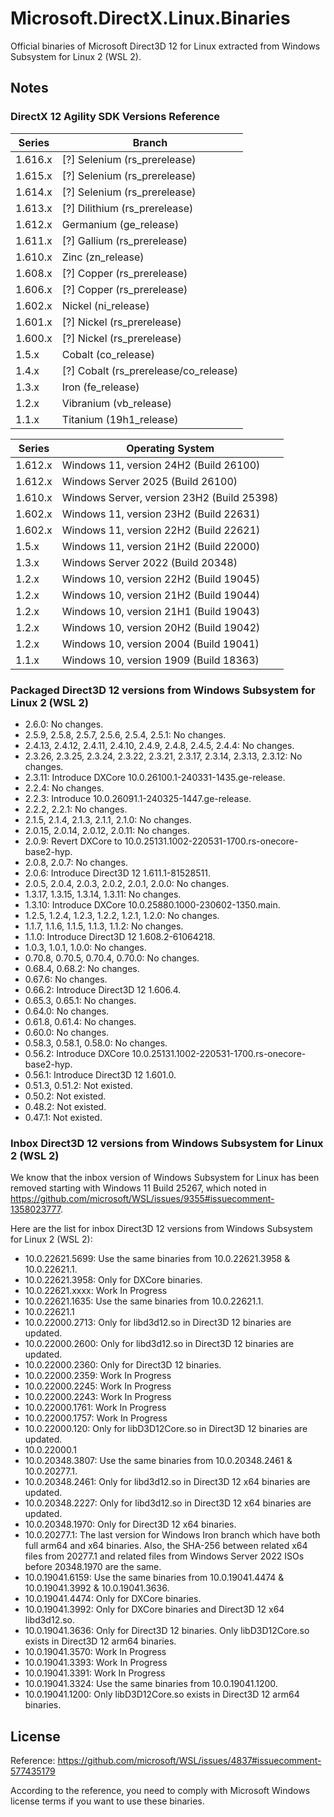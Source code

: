 ﻿# Microsoft.DirectX.Linux.Binaries

Official binaries of Microsoft Direct3D 12 for Linux extracted from Windows
Subsystem for Linux 2 (WSL 2).

## Notes

### DirectX 12 Agility SDK Versions Reference

| Series  | Branch                                |
|---------|---------------------------------------|
| 1.616.x | [?] Selenium (rs_prerelease)          |
| 1.615.x | [?] Selenium (rs_prerelease)          |
| 1.614.x | [?] Selenium (rs_prerelease)          |
| 1.613.x | [?] Dilithium (rs_prerelease)         |
| 1.612.x | Germanium (ge_release)                |
| 1.611.x | [?] Gallium (rs_prerelease)           |
| 1.610.x | Zinc (zn_release)                     |
| 1.608.x | [?] Copper (rs_prerelease)            |
| 1.606.x | [?] Copper (rs_prerelease)            |
| 1.602.x | Nickel (ni_release)                   |
| 1.601.x | [?] Nickel (rs_prerelease)            |
| 1.600.x | [?] Nickel (rs_prerelease)            |
| 1.5.x   | Cobalt (co_release)                   |
| 1.4.x   | [?] Cobalt (rs_prerelease/co_release) |
| 1.3.x   | Iron (fe_release)                     |
| 1.2.x   | Vibranium (vb_release)                |
| 1.1.x   | Titanium (19h1_release)               |

| Series  | Operating System                           |
|---------|--------------------------------------------|
| 1.612.x | Windows 11, version 24H2 (Build 26100)     |
| 1.612.x | Windows Server 2025 (Build 26100)          |
| 1.610.x | Windows Server, version 23H2 (Build 25398) |
| 1.602.x | Windows 11, version 23H2 (Build 22631)     |
| 1.602.x | Windows 11, version 22H2 (Build 22621)     |
| 1.5.x   | Windows 11, version 21H2 (Build 22000)     |
| 1.3.x   | Windows Server 2022 (Build 20348)          |
| 1.2.x   | Windows 10, version 22H2 (Build 19045)     |
| 1.2.x   | Windows 10, version 21H2 (Build 19044)     |
| 1.2.x   | Windows 10, version 21H1 (Build 19043)     |
| 1.2.x   | Windows 10, version 20H2 (Build 19042)     |
| 1.2.x   | Windows 10, version 2004 (Build 19041)     |
| 1.1.x   | Windows 10, version 1909 (Build 18363)     |

### Packaged Direct3D 12 versions from Windows Subsystem for Linux 2 (WSL 2)

- 2.6.0: No changes.
- 2.5.9, 2.5.8, 2.5.7, 2.5.6, 2.5.4, 2.5.1: No changes.
- 2.4.13, 2.4.12, 2.4.11, 2.4.10, 2.4.9, 2.4.8, 2.4.5, 2.4.4: No changes.
- 2.3.26, 2.3.25, 2.3.24, 2.3.22, 2.3.21, 2.3.17, 2.3.14, 2.3.13, 2.3.12: No
  changes.
- 2.3.11: Introduce DXCore 10.0.26100.1-240331-1435.ge-release.
- 2.2.4: No changes.
- 2.2.3: Introduce 10.0.26091.1-240325-1447.ge-release.
- 2.2.2, 2.2.1: No changes.
- 2.1.5, 2.1.4, 2.1.3, 2.1.1, 2.1.0: No changes.
- 2.0.15, 2.0.14, 2.0.12, 2.0.11: No changes.
- 2.0.9: Revert DXCore to 10.0.25131.1002-220531-1700.rs-onecore-base2-hyp.
- 2.0.8, 2.0.7: No changes.
- 2.0.6: Introduce Direct3D 12 1.611.1-81528511.
- 2.0.5, 2.0.4, 2.0.3, 2.0.2, 2.0.1, 2.0.0: No changes.
- 1.3.17, 1.3.15, 1.3.14, 1.3.11: No changes.
- 1.3.10: Introduce DXCore 10.0.25880.1000-230602-1350.main.
- 1.2.5, 1.2.4, 1.2.3, 1.2.2, 1.2.1, 1.2.0: No changes.
- 1.1.7, 1.1.6, 1.1.5, 1.1.3, 1.1.2: No changes.
- 1.1.0: Introduce Direct3D 12 1.608.2-61064218.
- 1.0.3, 1.0.1, 1.0.0: No changes.
- 0.70.8, 0.70.5, 0.70.4, 0.70.0: No changes.
- 0.68.4, 0.68.2: No changes.
- 0.67.6: No changes.
- 0.66.2: Introduce Direct3D 12 1.606.4.
- 0.65.3, 0.65.1: No changes.
- 0.64.0: No changes. 
- 0.61.8, 0.61.4: No changes. 
- 0.60.0: No changes.
- 0.58.3, 0.58.1, 0.58.0: No changes.
- 0.56.2: Introduce DXCore 10.0.25131.1002-220531-1700.rs-onecore-base2-hyp.
- 0.56.1: Introduce Direct3D 12 1.601.0.
- 0.51.3, 0.51.2: Not existed.
- 0.50.2: Not existed.
- 0.48.2: Not existed. 
- 0.47.1: Not existed.

### Inbox Direct3D 12 versions from Windows Subsystem for Linux 2 (WSL 2)

We know that the inbox version of Windows Subsystem for Linux has been removed
starting with Windows 11 Build 25267, which noted in
https://github.com/microsoft/WSL/issues/9355#issuecomment-1358023777.

Here are the list for inbox Direct3D 12 versions from Windows Subsystem for
Linux 2 (WSL 2):

- 10.0.22621.5699: Use the same binaries from 10.0.22621.3958 & 10.0.22621.1.
- 10.0.22621.3958: Only for DXCore binaries.
- 10.0.22621.xxxx: Work In Progress
- 10.0.22621.1635: Use the same binaries from 10.0.22621.1.
- 10.0.22621.1
- 10.0.22000.2713: Only for libd3d12.so in Direct3D 12 binaries are updated.
- 10.0.22000.2600: Only for libd3d12.so in Direct3D 12 binaries are updated.
- 10.0.22000.2360: Only for Direct3D 12 binaries.
- 10.0.22000.2359: Work In Progress
- 10.0.22000.2245: Work In Progress
- 10.0.22000.2243: Work In Progress
- 10.0.22000.1761: Work In Progress
- 10.0.22000.1757: Work In Progress
- 10.0.22000.120: Only for libD3D12Core.so in Direct3D 12 binaries are updated.
- 10.0.22000.1
- 10.0.20348.3807: Use the same binaries from 10.0.20348.2461 & 10.0.20277.1.
- 10.0.20348.2461: Only for libd3d12.so in Direct3D 12 x64 binaries are updated.
- 10.0.20348.2227: Only for libd3d12.so in Direct3D 12 x64 binaries are updated.
- 10.0.20348.1970: Only for Direct3D 12 x64 binaries.
- 10.0.20277.1: The last version for Windows Iron branch which have both full
  arm64 and x64 binaries. Also, the SHA-256 between related x64 files from
  20277.1 and related files from Windows Server 2022 ISOs before 20348.1970
  are the same.
- 10.0.19041.6159: Use the same binaries from 10.0.19041.4474 & 10.0.19041.3992
  & 10.0.19041.3636.
- 10.0.19041.4474: Only for DXCore binaries.
- 10.0.19041.3992: Only for DXCore binaries and Direct3D 12 x64 libd3d12.so.
- 10.0.19041.3636: Only for Direct3D 12 binaries. Only libD3D12Core.so exists in
  Direct3D 12 arm64 binaries. 
- 10.0.19041.3570: Work In Progress
- 10.0.19041.3393: Work In Progress
- 10.0.19041.3391: Work In Progress
- 10.0.19041.3324: Use the same binaries from 10.0.19041.1200.
- 10.0.19041.1200: Only libD3D12Core.so exists in Direct3D 12 arm64 binaries.

## License

Reference: https://github.com/microsoft/WSL/issues/4837#issuecomment-577435179

According to the reference, you need to comply with Microsoft Windows license
terms if you want to use these binaries.
